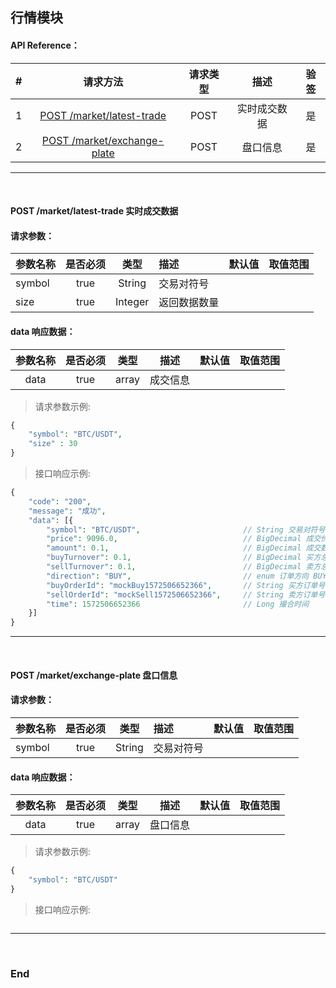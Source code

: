 ## 行情模块


#### API Reference：

|#      |请求方法     |请求类型    |描述     |验签    |
|:---:  |:---:       |:---:      |:---:    |:---:   |
|1|[POST /market/latest-trade](#post-marketlatesttrade-实时成交数据)|POST|实时成交数据|是|
|2|[POST /market/exchange-plate](#post-marketexchangeplate-盘口信息)|POST|盘口信息|是|

---
<br>



#### POST /market/latest-trade 实时成交数据

#### 请求参数：

|参数名称    |是否必须    |类型    |描述        |默认值     |取值范围    |
|:---       |:---:      |:---:   |:---        |:---      |---        |
|symbol    |true        |String  |交易对符号   |          |           |
|size    |true          |Integer |返回数据数量 |          |           |


#### data 响应数据：

|参数名称             |是否必须    |类型           |描述        |默认值     |取值范围       |
|:---:                |:---:      |:---:          |:---:      |:---       |---           |
|data                |true       |array          |成交信息     |　         |               |

> 请求参数示例:
```php
{
    "symbol": "BTC/USDT",
    "size" : 30
}
```  

> 接口响应示例:
```php
{
	"code": "200",
	"message": "成功",
	"data": [{
		"symbol": "BTC/USDT",                       // String 交易对符号
		"price": 9096.0,                            // BigDecimal 成交价格
		"amount": 0.1,                              // BigDecimal 成交数量
		"buyTurnover": 0.1,                         // BigDecimal 买方总量
		"sellTurnover": 0.1,                        // BigDecimal 卖方总量
		"direction": "BUY",                         // enum 订单方向 BUY,SELL
		"buyOrderId": "mockBuy1572506652366",       // String 买方订单号
		"sellOrderId": "mockSell1572506652366",     // String 卖方订单号
		"time": 1572506652366                       // Long 撮合时间
	}]
}
```
---
<br>



#### POST /market/exchange-plate 盘口信息

#### 请求参数：

|参数名称    |是否必须    |类型    |描述        |默认值     |取值范围    |
|:---       |:---:      |:---:   |:---        |:---      |---        |
|symbol    |true        |String  |交易对符号   |          |           |


#### data 响应数据：

|参数名称             |是否必须    |类型           |描述        |默认值     |取值范围       |
|:---:                |:---:      |:---:          |:---:      |:---       |---           |
|data                |true       |array          |盘口信息     |　         |               |

> 请求参数示例:
```php
{
    "symbol": "BTC/USDT"
}
```  

> 接口响应示例:
```php

```
---
<br>



### End